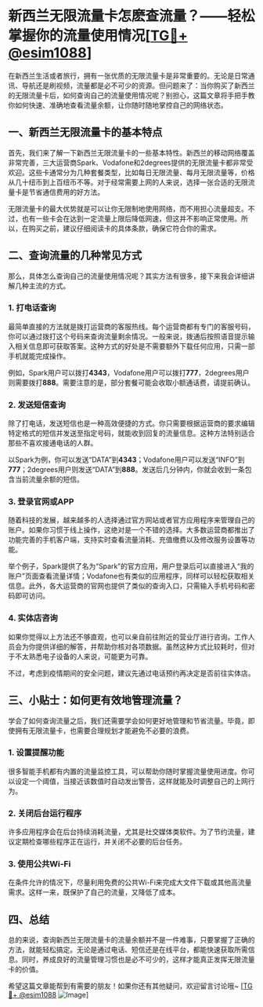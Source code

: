 # 新西兰无限流量卡怎麽查流量？——轻松掌握你的流量使用情况[[TG💪+ @esim1088](https://t.me/s/esim1088)]

在新西兰生活或者旅行，拥有一张优质的无限流量卡是非常重要的。无论是日常通讯、导航还是刷视频，流量都是必不可少的资源。但问题来了：当你购买了新西兰的无限流量卡后，如何查询自己的流量使用情况呢？别担心，这篇文章将手把手教你如何快速、准确地查看流量余额，让你随时随地掌控自己的网络状态。

## 一、新西兰无限流量卡的基本特点

首先，我们来了解一下新西兰无限流量卡的一些基本特性。新西兰的移动网络覆盖非常完善，三大运营商Spark、Vodafone和2degrees提供的无限流量卡都非常受欢迎。这些卡通常分为几种套餐类型，比如每日无限流量、每月无限流量等，价格从几十纽币到上百纽币不等。对于经常需要上网的人来说，选择一张合适的无限流量卡是节省通信费用的好方法。

无限流量卡的最大优势就是可以让你无限制地使用网络，而不用担心流量超支。不过，也有一些卡会在达到一定流量上限后降低网速，但这并不影响正常使用。所以，在购买之前，建议仔细阅读卡的具体条款，确保它符合你的需求。

## 二、查询流量的几种常见方式

那么，具体怎么查询自己的流量使用情况呢？其实方法有很多，接下来我会详细讲解几种主流的方式。

### 1. 打电话查询

最简单直接的方法就是拨打运营商的客服热线。每个运营商都有专门的客服号码，你可以通过拨打这个号码来查询流量剩余情况。一般来说，拨通后按照语音提示输入相关信息即可获取答案。这种方式的好处是不需要额外下载任何应用，只需一部手机就能完成操作。

例如，Spark用户可以拨打**4343**，Vodafone用户可以拨打**777**，2degrees用户则需要拨打**888**。需要注意的是，部分套餐可能会收取小额通话费，请提前确认。

### 2. 发送短信查询

除了打电话，发送短信也是一种高效便捷的方式。你只需要根据运营商的要求编辑特定格式的短信并发送至指定号码，就能收到回复的流量信息。这种方法特别适合那些不喜欢接通电话的人群。

以Spark为例，你可以发送“DATA”到**4343**；Vodafone用户可以发送“INFO”到**777**；2degrees用户则发送“DATA”到**888**。发送后几分钟内，你就会收到一条包含当前流量余额的短信。

### 3. 登录官网或APP

随着科技的发展，越来越多的人选择通过官方网站或者官方应用程序来管理自己的账户。如果你习惯于线上操作，这绝对是一个不错的选择。大多数运营商都推出了功能完善的手机客户端，支持实时查看流量消耗、充值缴费以及修改服务设置等功能。

举个例子，Spark提供了名为“Spark”的官方应用，用户登录后可以直接进入“我的账户”页面查看流量详情；Vodafone也有类似的应用程序，同样可以轻松获取相关信息。此外，各大运营商的官网也提供了类似的查询入口，只需输入手机号码和密码即可访问。

### 4. 实体店咨询

如果你觉得以上方法还不够直观，也可以亲自前往附近的营业厅进行咨询。工作人员会为你提供详细的解答，并帮助你核对各项数据。虽然这种方式比较耗时，但对于不太熟悉电子设备的人来说，可能更为可靠。

不过，考虑到疫情期间的安全问题，建议先通过电话预约再决定是否前往实体店。

## 三、小贴士：如何更有效地管理流量？

学会了如何查询流量之后，我们还需要学会如何更好地管理和节省流量。毕竟，即使拥有无限流量卡，也需要合理规划才能避免不必要的浪费。

### 1. 设置提醒功能

很多智能手机都有内置的流量监控工具，可以帮助你随时掌握流量使用进度。你可以设定一个阈值，当接近该数值时自动发出警告，这样就能及时调整自己的上网行为。

### 2. 关闭后台运行程序

许多应用程序会在后台持续消耗流量，尤其是社交媒体类软件。为了节约流量，建议定期检查哪些程序正在运行，并关闭不必要的后台任务。

### 3. 使用公共Wi-Fi

在条件允许的情况下，尽量利用免费的公共Wi-Fi来完成大文件下载或其他高流量需求。这样一来，既保护了自己的流量，又降低了成本。

## 四、总结

总的来说，查询新西兰无限流量卡的流量余额并不是一件难事，只要掌握了正确的方法，就能轻松搞定。无论是通过电话、短信还是在线平台，都能快速获取所需信息。同时，养成良好的流量管理习惯也是必不可少的，这样才能真正发挥无限流量卡的价值。

希望这篇文章能帮到有需要的朋友！如果你还有其他疑问，欢迎留言讨论哦~ [[TG💪+ @esim1088](https://t.me/s/esim1088) ![Image](https://i.postimg.cc/4NQfJmqS/Snipaste-2025-05-13-00-14-12.png)]